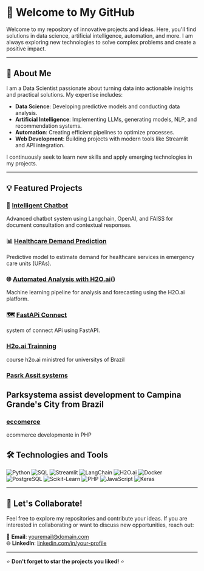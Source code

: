 # 👋 Welcome to My GitHub

Welcome to my repository of innovative projects and ideas. Here, you'll find solutions in data science, artificial intelligence, automation, and more. I am always exploring new technologies to solve complex problems and create a positive impact.

---

## 🚀 About Me

I am a Data Scientist passionate about turning data into actionable insights and practical solutions. My expertise includes:

- **Data Science**: Developing predictive models and conducting data analysis.
- **Artificial Intelligence**: Implementing LLMs, generating models, NLP, and recommendation systems.
- **Automation**: Creating efficient pipelines to optimize processes.
- **Web Development**: Building projects with modern tools like Streamlit and API integration.

I continuously seek to learn new skills and apply emerging technologies in my projects.

---

## 💡 Featured Projects

### 🔗 [Intelligent Chatbot](https://github.com/LGPDNOW/BravoBot)
Advanced chatbot system using Langchain, OpenAI, and FAISS for document consultation and contextual responses.

### 📊 [Healthcare Demand Prediction](https://github.com/LGPDNOW/SAUDE_ANALYSER)
Predictive model to estimate demand for healthcare services in emergency care units (UPAs).

### 🌐 [Automated Analysis with H2O.ai](https://github.com/maellson/h2o_genai_training)()
Machine learning pipeline for analysis and forecasting using the H2O.ai platform.

### 🗺️ [FastAPi Connect](https://github.com/maellson/fastAPIconnect)
system of connect APi using FastAPI.

### [H2o.ai Trainning](https://github.com/maellson/Curso_H2o)
course h2o.ai ministred for universitys of Brazil


### [Pasrk Assit systems](https://github.com/cgparking/GParking)
Parksystema assist development to Campina Grande's City from Brazil
---


### [eccomerce](https://github.com/maellson/ecommerce)
ecommerce developmente in PHP

## 🛠️ Technologies and Tools

![Python](https://img.shields.io/badge/-Python-3776AB?logo=python&logoColor=white&style=flat)
![SQL](https://img.shields.io/badge/-SQL-4479A1?logo=postgresql&logoColor=white&style=flat)
![Streamlit](https://img.shields.io/badge/-Streamlit-FF4B4B?logo=streamlit&logoColor=white&style=flat)
![LangChain](https://img.shields.io/badge/-LangChain-5A67D8?style=flat)
![H2O.ai](https://img.shields.io/badge/-H2O.ai-00C853?style=flat)
![Docker](https://img.shields.io/badge/-Docker-2496ED?logo=docker&logoColor=white&style=flat)
![PostgreSQL](https://img.shields.io/badge/-PostgreSQL-336791?logo=postgresql&logoColor=white&style=flat)
![Scikit-Learn](https://img.shields.io/badge/-Scikit--Learn-F7931E?logo=scikit-learn&logoColor=white&style=flat)
![PHP](https://img.shields.io/badge/-PHP-777BB4?logo=php&logoColor=white&style=flat)
![JavaScript](https://img.shields.io/badge/-JavaScript-F7DF1E?logo=javascript&logoColor=black&style=flat)
![Keras](https://img.shields.io/badge/-Keras-D00000?logo=keras&logoColor=white&style=flat)

---

## 🌟 Let's Collaborate!

Feel free to explore my repositories and contribute your ideas. If you are interested in collaborating or want to discuss new opportunities, reach out:

📧 **Email**: [youremail@domain.com](mailto:maelson@manalyticsai.com)  
🌐 **LinkedIn**: [linkedin.com/in/your-profile](https://www.linkedin.com/in/maelson-marques-620896101/)

---

⭐ **Don't forget to star the projects you liked!** ⭐
